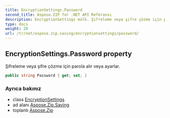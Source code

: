 ```yaml
---
title: EncryptionSettings.Password
second_title: Aspose.ZIP for .NET API Referansı
description: EncryptionSettings mülk. Şifreleme veya şifre çözme için parola alır veya ayarlar.
type: docs
weight: 20
url: /tr/net/aspose.zip.saving/encryptionsettings/password/
---
```

## EncryptionSettings.Password property

Şifreleme veya şifre çözme için parola alır veya ayarlar.

```csharp
public string Password { get; set; }
```

### Ayrıca bakınız

* class [EncryptionSettings](../)
* ad alanı [Aspose.Zip.Saving](../../encryptionsettings/)
* toplantı [Aspose.Zip](../../../)


